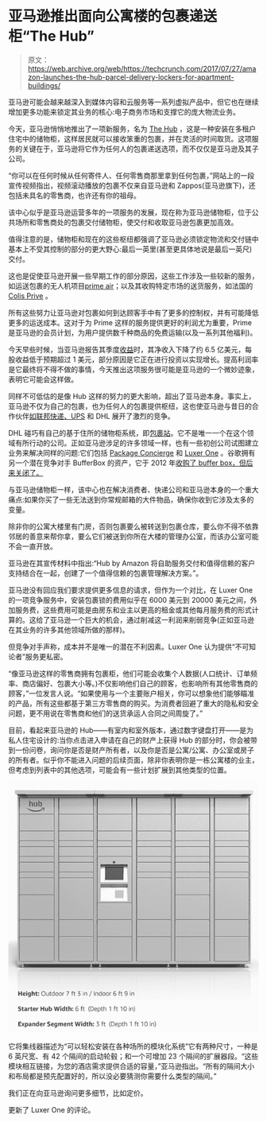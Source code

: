 # 亚马逊推出面向公寓楼的包裹递送柜“The Hub”

> 原文：<https://web.archive.org/web/https://techcrunch.com/2017/07/27/amazon-launches-the-hub-parcel-delivery-lockers-for-apartment-buildings/>

亚马逊可能会越来越深入到媒体内容和云服务等一系列虚拟产品中，但它也在继续增加更多功能来锁定其业务的核心:电子商务市场和支撑它的庞大物流业务。

今天，亚马逊悄悄地推出了一项新服务，名为 [The Hub](https://web.archive.org/web/20221119065222/https://thehub.amazon.com/) ，这是一种安装在多租户住宅中的储物柜，这样居民就可以接收笨重的包裹，并在灵活的时间取货。这项服务的关键在于，亚马逊将它作为任何人的包裹递送选项，而不仅仅是亚马逊及其子公司。

“你可以在任何时候从任何寄件人、任何零售商那里拿到任何包裹，”网站上的一段宣传视频指出，视频滚动播放的包裹不仅来自亚马逊和 Zappos(亚马逊旗下)，还包括未具名的零售商，也许还有你的祖母。

该中心似乎是亚马逊运营多年的一项服务的发展，现在称为亚马逊储物柜，位于公共场所和零售商处的包裹交付储物柜，使交付和收取亚马逊包裹更加高效。

值得注意的是，储物柜和现在的这些枢纽都强调了亚马逊必须锁定物流和交付链中基本上不受其控制的部分的更大野心:最后一英里(甚至更具体地说是最后一英尺)交付。

这也是促使亚马逊开展一些早期工作的部分原因，这些工作涉及一些较新的服务，如运送包裹的无人机项目[prime air](https://web.archive.org/web/20221119065222/https://www.amazon.com/Amazon-Prime-Air/b?node=8037720011)；以及其收购特定市场的送货服务，如法国的 [Colis Prive](https://web.archive.org/web/20221119065222/http://www.seattletimes.com/business/amazon/amazons-delivery-ambitions-take-on-industry-giants/) 。

所有这些努力让亚马逊对包裹如何到达顾客手中有了更多的控制权，并有可能降低更多的运送成本。这对于为 Prime 这样的服务提供更好的利润尤为重要，Prime 是亚马逊的会员计划，为用户提供数千种商品的免费运输(以及一系列其他福利)。

今天早些时候，当亚马逊报告其季度[收益](https://web.archive.org/web/20221119065222/https://beta.techcrunch.com/2017/07/27/jeff-bezos-brief-stint-as-worlds-richest-human-ends-with-amazons-second-quarter-whiff/)时，其净收入下降了约 6.5 亿美元，每股收益低于预期超过 1 美元，部分原因是它正在进行投资以实现增长。提高利润率是它最终将不得不做的事情，今天推出这项服务很可能是亚马逊的一个微妙迹象，表明它可能会这样做。

同样不可低估的是像 Hub 这样的努力的更大影响，超出了亚马逊本身。事实上，亚马逊不仅为自己的包裹，也为任何人的包裹提供枢纽，这也使亚马逊与昔日的合作伙伴[如联邦快递、UPS](https://web.archive.org/web/20221119065222/https://www.bloomberg.com/features/2016-amazon-delivery/) 和 DHL 展开了激烈的竞争。

DHL 碰巧有自己的基于住所的储物柜系统，即[包裹站](https://web.archive.org/web/20221119065222/http://www.dpdhl.com/de/presse/mediathek/fotos/dhl_packstation_service_01.html)。它不是唯一一个在这个领域有所行动的公司。正如亚马逊涉足的许多领域一样，也有一些初创公司试图建立业务来解决同样的问题:它们包括 [Package Concierge](https://web.archive.org/web/20221119065222/http://packageconcierge.com/) 和 [Luxer One](https://web.archive.org/web/20221119065222/https://luxerone.com/) 。谷歌拥有另一个潜在竞争对手 BufferBox 的资产，它于 2012 年[收购了 buffer box，但后来关闭了。](https://web.archive.org/web/20221119065222/https://beta.techcrunch.com/2012/11/30/google-acquires-waterloo-based-e-commerce-startup-amazon-locker-competitor-and-yc-graduate-bufferbox/)

与亚马逊储物柜一样，该中心也在解决消费者、快递公司和亚马逊本身的一个重大痛点:如果你买了一些无法送到你常规邮箱的大件物品，确保你收到它涉及太多的变量。

除非你的公寓大楼里有门房，否则包裹要么被转送到包裹仓库，要么你不得不依靠邻居的善意来帮你拿，要么它们被送到你所在大楼的管理办公室，而该办公室可能不会一直开放。

亚马逊在其宣传材料中指出:“Hub by Amazon 将自助服务交付和值得信赖的客户支持结合在一起，创建了一个值得信赖的包裹管理解决方案。”。

亚马逊没有回应我们要求提供更多信息的请求，但作为一个对比，在 Luxer One 的一项竞争服务中，安装包裹锁的费用似乎在 6000 美元到 20000 美元之间，外加服务费，这些费用可能是由房东和业主以更高的租金或其他每月服务费的形式计算的。这给了亚马逊一个巨大的机会，通过削减这一利润来削弱竞争(正如亚马逊在其业务的许多其他领域所做的那样)。

但竞争对手声称，成本并不是唯一的潜在不利因素。Luxer One 认为提供“不可知论者”服务更私密。

“像亚马逊这样的零售商拥有包裹柜，他们可能会收集个人数据(人口统计、订单频率、商店偏好、包裹大小等。)不仅影响他们自己的顾客，也影响所有其他零售商的顾客，”一位发言人说。“如果使用与一个主要账户相关，你可以想象他们能够瞄准的产品，所有这些都基于第三方零售商的购买。为消费者回避了重大的隐私和安全问题，更不用说在零售商和他们的送货承运人合同之间周旋了。”

目前，看起来亚马逊的 Hub——有室内和室外版本，通过数字键盘打开——是为私人住宅设计的:当你点击进入申请在自己的财产上获得 Hub 的部分时，你会被带到一份问卷，询问你是否是财产所有者，以及你是否是公寓/公寓、办公室或房子的所有者。似乎你不能进入问题的后续页面，除非你表明你是一栋公寓楼的业主，但考虑到列表中的其他选项，可能会有一些计划扩展到其他类型的位置。

![](img/740b9729d54af6180c38262d8675b8f4.png)

它将集线器描述为“可以轻松安装在各种场所的模块化系统”它有两种尺寸，一种是 6 英尺宽、有 42 个隔间的启动轮毂；和一个可增加 23 个隔间的扩展器段。“这些模块相互链接，为您的酒店需求提供合适的容量，”亚马逊指出。“所有的隔间大小和布局都是预先配置好的，所以没必要猜测你需要什么类型的隔间。”

我们正在向亚马逊询问更多细节，比如定价。

更新了 Luxer One 的评论。